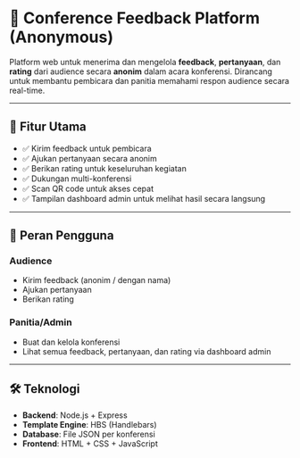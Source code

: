 # 📣 Conference Feedback Platform (Anonymous)

Platform web untuk menerima dan mengelola **feedback**, **pertanyaan**, dan **rating** dari audience secara **anonim** dalam acara konferensi. Dirancang untuk membantu pembicara dan panitia memahami respon audience secara real-time.

---

## 🚀 Fitur Utama

- ✅ Kirim feedback untuk pembicara
- ✅ Ajukan pertanyaan secara anonim
- ✅ Berikan rating untuk keseluruhan kegiatan
- ✅ Dukungan multi-konferensi
- ✅ Scan QR code untuk akses cepat
- ✅ Tampilan dashboard admin untuk melihat hasil secara langsung

---

## 👥 Peran Pengguna

### Audience
- Kirim feedback (anonim / dengan nama)
- Ajukan pertanyaan
- Berikan rating

### Panitia/Admin
- Buat dan kelola konferensi
- Lihat semua feedback, pertanyaan, dan rating via dashboard admin

---

## 🛠️ Teknologi

- **Backend**: Node.js + Express
- **Template Engine**: HBS (Handlebars)
- **Database**: File JSON per konferensi
- **Frontend**: HTML + CSS + JavaScript
